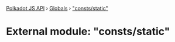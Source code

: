 [Polkadot JS API](../README.md) › [Globals](../globals.md) › ["consts/static"](_consts_static_.md)

# External module: "consts/static"


